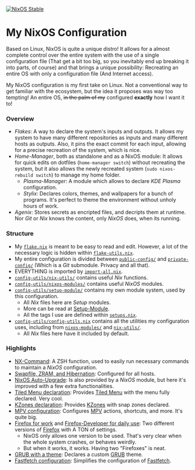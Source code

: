 [![NixOS Stable](https://img.shields.io/badge/NixOS-25.05-blue.svg?style=flat-square&logo=NixOS&logoColor=white)](https://nixos.org)
# My NixOS Configuration

Based on Linux, NixOS is quite a unique distro! It allows for a almost complete control over the entire system with the use of a single configuration file (That get a bit too big, so you inevitably end up breaking it into parts, of course) and that brings a unique possibility: Recreating an entire OS with only a configuration file (And Internet access).

My NixOS configuration is my first take on Linux. Not a conventional way to get familiar with the ecosystem, but the idea it proposes was way too tempting! An entire OS, <s>in the palm of my</s> configured __exactly__ how I want it to!

### Overview
- _Flakes_: A way to declare the system's inputs and outputs. It allows my system to have many different repositories as inputs and many different hosts as outputs. Also, it pins the exact commit for each input, allowing for a precise recreation of the system, which is nice.
- _Home-Manager_, both as standalone and as a NixOS module: It allows for quick edits on dotfiles (`home-manager switch`) without recreating the system, but it also allows the newly recreated system (`sudo nixos-rebuild switch`) to manage my home folder.
  - _Plasma-Manager_: A module which allows to declare _KDE Plasma_ configuration.
  - _Stylix_: Declares colors, themes, and wallpapers for a bunch of programs. It's perfect to theme the environment without unholy hours of work.
- _Agenix_: Stores secrets as encripted files, and decripts them at runtime. Nor _Git_ or _Nix_ knows the content, only _NixOS_ does, when its running.

### Structure
- My [`flake.nix`](./flake.nix) is meant to be easy to read and edit. However, a lot of the necessary logic is hidden within [`flake-utils.nix`](./flake-utils.nix).
- My entire configuration is divided between [`public-config/`](./public-config/) and [`private-config/`](./private-config/) (Which is a _Git_ submodule. Privacy and all that).
- EVERYTHING is imported by [`import-all.nix`](./import-all.nix).
- [`config-utils/nix-utils/`](./config-utils/nix-utils/) contains useful _Nix_ functions.
- [`config-utils/nixos-modules/`](./config-utils/nixos-modules/) contains useful _NixOS_ modules.
- [`config-utils/setup-module/`](./config-utils/setup-module/) contains my own module system, used by this configuration.
  - All _Nix_ files here are _Setup_ modules.
  - More can be read at [Setup-Module](./config-utils/setup-module/).
  - All the tags I use are defined within [`setups.nix`](./setups.nix).
- [`config-utils/config-utils.nix`](./config-utils/config-utils.nix) contains all the utilities my configuration uses, including from [`nixos-modules/`](./config-utils/nixos-modules/) and [`nix-utils/`](./config-utils/nix-utils/).
  - All _Nix_ files here have it included by default.

### Highlights
- [NX-Command](./public-config/programs/shells/zsh+nx-command.nix): A ZSH function, used to easily run necessary commands to maintain a _NixOS_ configuration.
- [Swapfile, ZRAM, and Hibernation](./public-config/configurations/system-features.nix): Configured for all hosts.
- [NixOS Auto-Upgrade](./public-config/configurations/system-features+auto-upgrade.nix): Is also provided by a _NixOS_ module, but here it's improved with a few extra functionalities.
- [Tiled Menu declaration](./public-config/programs/desktop-environments/plasma-tiledmenu.nix): Provides [Tiled Menu](https://github.com/Zren/plasma-applet-tiledmenu) with the menu fully declared. Very cool.
- [KZones declaration](public-config/programs/desktop-environments/plasma-kwin-kzones.personal.nix): Provides [KZones](https://github.com/gerritdevriese/kzones) with snap zones declared.
- [MPV configuration](./public-config/programs/apps/mpv.nix): Configures [MPV](https://mpv.io/) actions, shortcuts, and more. It's quite big.
- [Firefox for work](./public-config/programs/apps/firefox.nix) and [Firefox-Developer for daily use](./public-config/programs/apps/firefox-devedition.nix): Two different versions of [Firefox](https://www.firefox.com) with A TON of settings.
  - NixOS only allows one version to be used. That's very clear when the whole system crashes, or behaves weirdly.
  - But when it works, it works. Having two "Firefoxes" is neat.
- [GRUB with a theme](./public-config/programs/bootloaders/grub.nix): Declares a custom [GRUB](https://www.gnu.org/software/grub/) theme.
- [Fastfetch configuration](./public-config/programs/apps/fastfetch.nix): Simplifies the configuration of [Fastfetch](https://github.com/fastfetch-cli/fastfetch).
